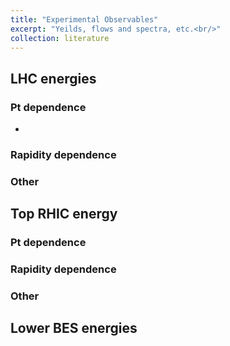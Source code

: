 ```yaml
---
title: "Experimental Observables"
excerpt: "Yeilds, flows and spectra, etc.<br/>"
collection: literature
---
```


## LHC energies

### Pt dependence

* 

### Rapidity dependence


### Other


## Top RHIC energy

### Pt dependence


### Rapidity dependence


### Other


## Lower BES energies
